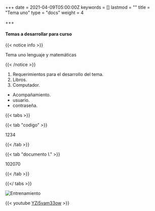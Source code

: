 +++
date = 2021-04-09T05:00:00Z
keywords = []
lastmod = ""
title = "Tema uno"
type = "docs"
weight = 4

+++
#### Temas a desarrollar para curso

{{< notice info >}}

Tema uno lenguaje y matemáticas

{{< /notice >}}

1. Requerimientos para el desarrollo del tema.
2. Libros.
3. Computador.

* Acompañamiento.
* usuario.
* contraseña.

{{< tabs >}}

{{< tab "codigo" >}}

1234

{{< /tab >}}

{{< tab "documento I." >}}

102070

{{< /tab >}}

{{</ tabs >}}

![](/uploads/whatsapp-image-2021-02-08-at-12-47-42-pm.jpeg "Entrenamiento")

{{< youtube [YZi5vam33ow](https://www.youtube.com/watch?v=YZi5vam33ow "https://www.youtube.com/watch?v=yzi5vam33ow") >}}